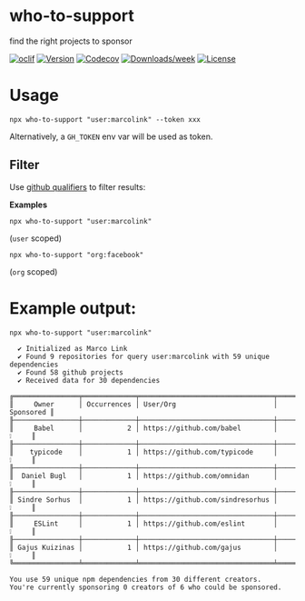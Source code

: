 who-to-support
=============

find the right projects to sponsor

[![oclif](https://img.shields.io/badge/cli-oclif-brightgreen.svg)](https://oclif.io)
[![Version](https://img.shields.io/npm/v/who-to-support.svg)](https://npmjs.org/package/who-to-support)
[![Codecov](https://codecov.io/gh/marcolink/who-to-support/branch/master/graph/badge.svg)](https://codecov.io/gh/marcolink/who-to-support)
[![Downloads/week](https://img.shields.io/npm/dw/who-to-support.svg)](https://npmjs.org/package/who-to-support)
[![License](https://img.shields.io/npm/l/who-to-support.svg)](https://github.com/marcolink/who-to-support/blob/master/package.json)

# Usage
```sh-session
npx who-to-support "user:marcolink" --token xxx
```

Alternatively, a `GH_TOKEN` env var will be used as token. 

## Filter 
Use [github qualifiers](https://docs.github.com/en/free-pro-team@latest/github/searching-for-information-on-github/searching-users#search-by-account-name-full-name-or-public-email) to filter results:

**Examples**
```sh-session
npx who-to-support "user:marcolink"
```
(`user` scoped)

```sh-session
npx who-to-support "org:facebook"
```
(`org` scoped)


# Example output:

```sh-session
npx who-to-support "user:marcolink"

  ✔ Initialized as Marco Link
  ✔ Found 9 repositories for query user:marcolink with 59 unique dependencies
  ✔ Found 58 github projects
  ✔ Received data for 30 dependencies

╔════════════════╤═════════════╤═════════════════════════════════╤═══════════╗
║     Owner      │ Occurrences │ User/Org                        │ Sponsored ║
╟────────────────┼─────────────┼─────────────────────────────────┼───────────╢
║     Babel      │           2 │ https://github.com/babel        │    ❕     ║
╟────────────────┼─────────────┼─────────────────────────────────┼───────────╢
║    typicode    │           1 │ https://github.com/typicode     │    ❕     ║
╟────────────────┼─────────────┼─────────────────────────────────┼───────────╢
║  Daniel Bugl   │           1 │ https://github.com/omnidan      │    ❕     ║
╟────────────────┼─────────────┼─────────────────────────────────┼───────────╢
║ Sindre Sorhus  │           1 │ https://github.com/sindresorhus │    ❕     ║
╟────────────────┼─────────────┼─────────────────────────────────┼───────────╢
║     ESLint     │           1 │ https://github.com/eslint       │    ❕     ║
╟────────────────┼─────────────┼─────────────────────────────────┼───────────╢
║ Gajus Kuizinas │           1 │ https://github.com/gajus        │    ❕     ║
╚════════════════╧═════════════╧═════════════════════════════════╧═══════════╝

You use 59 unique npm dependencies from 30 different creators.
You're currently sponsoring 0 creators of 6 who could be sponsored.

```
